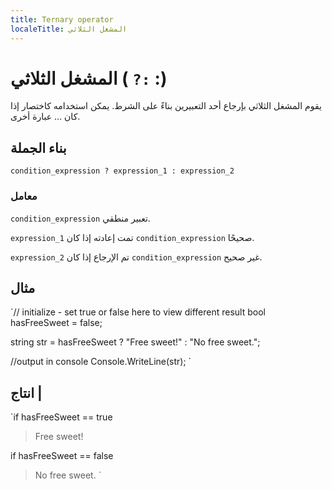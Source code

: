 ```yaml
---
title: Ternary operator
localeTitle: المشغل الثلاثي
---
```

# المشغل الثلاثي ( `?:` :)

يقوم المشغل الثلاثي بإرجاع أحد التعبيرين بناءً على الشرط. يمكن استخدامه كاختصار إذا كان ... عبارة أخرى.

## بناء الجملة

 `condition_expression ? expression_1 : expression_2 
` 

### معامل

`condition_expression` تعبير منطقي.

`expression_1` تمت إعادته إذا كان `condition_expression` صحيحًا.

`expression_2` تم الإرجاع إذا كان `condition_expression` غير صحيح.

## مثال

 `// initialize - set true or false here to view different result 
 bool hasFreeSweet = false; 
 
 string str = hasFreeSweet ? "Free sweet!" : "No free sweet."; 
 
 //output in console 
 Console.WriteLine(str); 
` 

## انتاج |

 `if hasFreeSweet == true 
 > Free sweet! 
 
 if hasFreeSweet == false 
 > No free sweet. 
`